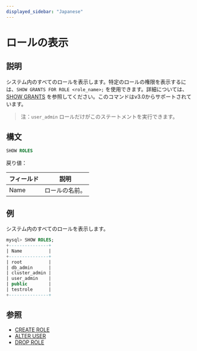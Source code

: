 ```yaml
---
displayed_sidebar: "Japanese"
---
```


# ロールの表示

## 説明

システム内のすべてのロールを表示します。特定のロールの権限を表示するには、`SHOW GRANTS FOR ROLE <role_name>;` を使用できます。詳細については、[SHOW GRANTS](SHOW_GRANTS.md) を参照してください。このコマンドはv3.0からサポートされています。

> 注：`user_admin` ロールだけがこのステートメントを実行できます。

## 構文

```SQL
SHOW ROLES
```

戻り値：

| **フィールド** | **説明**       |
| --------- | --------------------- |
| Name      | ロールの名前。 |

## 例

システム内のすべてのロールを表示します。

```SQL
mysql> SHOW ROLES;
+---------------+
| Name          |
+---------------+
| root          |
| db_admin      |
| cluster_admin |
| user_admin    |
| public        |
| testrole      |
+---------------+
```

## 参照

- [CREATE ROLE](CREATE_ROLE.md)
- [ALTER USER](ALTER_USER.md)
- [DROP ROLE](DROP_ROLE.md)